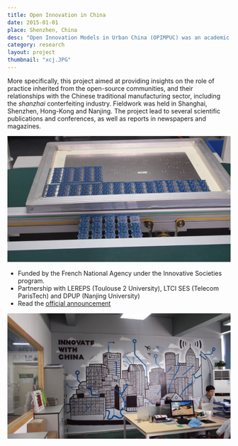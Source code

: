 ```yaml
---
title: Open Innovation in China
date: 2015-01-01
place: Shenzhen, China
desc: "Open Innovation Models in Urban China (OPIMPUC) was an academic research project that studies the emergence of new urban places dedicated to technologies (hackerspaces, coworking spaces, fablabs, etc.) in the context of China's urban and industrial transformation."
category: research
layout: project
thumbnail: "xcj.JPG"
---
```



More specifically, this project aimed at providing insights on the role of practice inherited from the open-source communities, and their relationships with the Chinese traditional manufacturing sector, including the *shanzhai* conterfeiting industry. Fieldwork was held in Shanghai, Shenzhen, Hong-Kong and Nanjing. The project lead to several scientific publications and conferences, as well as reports in newspapers and magazines.

![](boardMachine.JPG)

* Funded by the French National Agency under the Innovative Societies program.
* Partnership with LEREPS (Toulouse 2 University), LTCI SES (Telecom ParisTech) and  DPUP (Nanjing University)
* Read the [official announcement](http://www.agence-nationale-recherche.fr/en/anr-funded-project/?tx_lwmsuivibilan_pi2%5BCODE%5D=ANR-13-SOIN-0006)

![](thumb.JPG)
